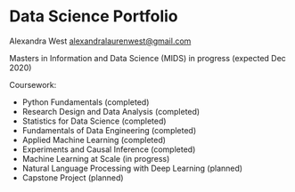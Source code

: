 # Data Science Portfolio

Alexandra West
alexandralaurenwest@gmail.com

Masters in Information and Data Science (MIDS) in progress (expected Dec 2020)

Coursework:
- Python Fundamentals (completed)
- Research Design and Data Analysis (completed)
- Statistics for Data Science (completed)
- Fundamentals of Data Engineering (completed)
- Applied Machine Learning (completed)
- Experiments and Causal Inference (completed)
- Machine Learning at Scale (in progress)
- Natural Language Processing with Deep Learning (planned)
- Capstone Project (planned)
